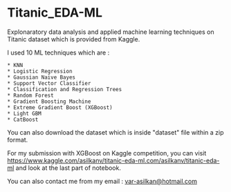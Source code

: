 # Titanic_EDA-ML
Explonaratory data analysis and applied machine learning techniques on Titanic dataset which is provided from Kaggle. 

I used 10 ML techniques which are :

    * KNN
    * Logistic Regression
    * Gaussian Naive Bayes
    * Support Vector Classifier
    * Classification and Regression Trees
    * Random Forest
    * Gradient Boosting Machine
    * Extreme Gradient Boost (XGBoost)
    * Light GBM
    * CatBoost
    
You can also download the dataset which is inside "dataset" file within a zip format.

For my submission with XGBoost on Kaggle competition, you can visit https://www.kaggle.com/asilkanv/titanic-eda-ml.com/asilkanv/titanic-eda-ml and look at the last part of notebook.

You can also contact me from my email : var-asilkan@hotmail.com
